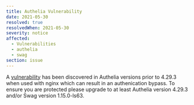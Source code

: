 ```yaml
---
title: Authelia Vulnerability
date: 2021-05-30
resolved: true
resolvedWhen: 2021-05-30
severity: notice
affected:
  - Vulnerabilities
  - authelia
  - swag
section: issue
---
```


A [vulnerability](https://nvd.nist.gov/vuln/detail/CVE-2021-32637) has been discovered in Authelia versions prior to 4.29.3 when used with nginx which can result in an authenication bypass. To ensure you are protected please upgrade to at least Authelia version 4.29.3 and/or Swag version 1.15.0-ls63.
